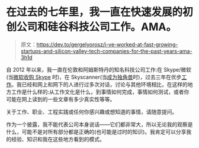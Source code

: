 # 在过去的七年里，我一直在快速发展的初创公司和硅谷科技公司工作。AMA。

> 原文：<https://dev.to/gergelyorosz/i-ve-worked-at-fast-growing-startups-and-silicon-valley-tech-companies-for-the-past-years-ama-3h1d>

自 2012 年以来，我一直在伦敦和阿姆斯特丹的知名科技公司工作:在 Skype/微软(当[微软收购 Skype](https://www.cnet.com/news/microsoft-closes-8-5-billion-skype-acquisition/) 时)，在 Skyscanner(当[成为独角兽](https://www.telegraph.co.uk/finance/newsbysector/retailandconsumer/12094993/Skyscanner-lands-unicorn-status-with-major-funding-round.html)时)，过去三年在优步[工作](https://en.wikipedia.org/wiki/Uber#History)。我已经和网上和网下的人进行过多次对话，讨论与其他环境相比，在这样的地方工作是什么样的:从工作文化是什么，到事情如何完成，事情如何测试，或者你可能在网上读到的一些文章有多少真实性等等。

关于工作、职业、工程实践或任何你感兴趣或想知道的事情，请随意提问。

作为一个披露，我不能代表公司本身说话——它们都非常大，所以无论我的观察是什么，可能不是对所有部分都是正确的(也可能是过时的知识)。我肯定可以分享我的经验、知识和我在这些地方看到的模式。